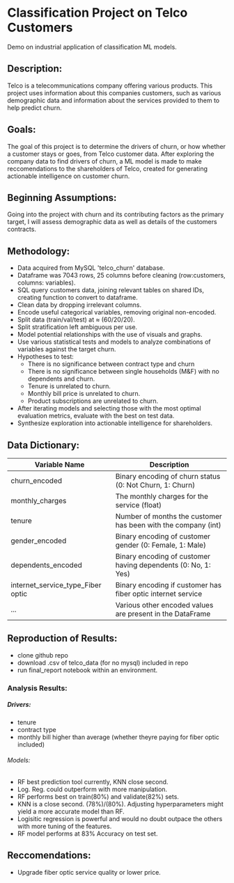 # Classification Project on Telco Customers
Demo on industrial application of classification ML models.

## Description:
Telco is a telecommunications company offering various products. This project uses information about this companies customers, such as various demographic data and information about the services provided to them to help predict churn. 

## Goals:
The goal of this project is to determine the drivers of churn, or how whether a customer stays or goes, from Telco customer data. After exploring the company data to find drivers of churn, a ML model is made to make reccomendations to the shareholders of Telco, created for generating actionable intelligence on customer churn.

## Beginning Assumptions:
Going into the project with churn and its contributing factors as the primary target, I will assess demographic data as well as details of the customers contracts.

## Methodology:
* Data acquired from MySQL 'telco_churn' database.
* Dataframe was 7043 rows, 25 columns before cleaning (row:customers, columns: variables).
* SQL query customers data, joining relevant tables on shared IDs, creating function to convert to dataframe.
* Clean data by dropping irrelevant columns.
* Encode useful categorical variables, removing original non-encoded.
* Split data (train/val/test) at &asymp; (60/20/20).
* Split stratification left ambiguous per use. 
* Model potential relationships with the use of visuals and graphs.
* Use various statistical tests and models to analyze combinations of variables against the target churn.
* Hypotheses to test:
    * There is no significance between contract type and churn
    * There is no significance between single households (M&F) with no dependents and churn.
    * Tenure is unrelated to churn.
    * Monthly bill price is unrelated to churn.
    * Product subscriptions are unrelated to churn.
* After iterating models and selecting those with the most optimal evaluation metrics, evaluate with the best on test data.
* Synthesize exploration into actionable intelligence for shareholders.

## Data Dictionary:
| Variable Name                         | Description                                                      |
|---------------------------------------|------------------------------------------------------------------|
| churn_encoded                         | Binary encoding of churn status (0: Not Churn, 1: Churn)         |
| monthly_charges                       | The monthly charges for the service  (float)                     |
| tenure                                | Number of months the customer has been with the company (int)    |
| gender_encoded                        | Binary encoding of customer gender (0: Female, 1: Male)          |
| dependents_encoded                    | Binary encoding of customer having dependents (0: No, 1: Yes)    |
| internet_service_type_Fiber optic     | Binary encoding if customer has fiber optic internet service     |
| ...                                   | Various other encoded values are present in the DataFrame        |


## Reproduction of Results:
* clone github repo
* download .csv of telco_data (for no mysql) included in repo
* run final_report notebook within an environment. 


### Analysis Results:
##### Drivers:
* tenure
* contract type
* monthly bill higher than average (whether theyre paying for fiber optic included)

###### Models:
* RF best prediction tool currently, KNN close second.
* Log. Reg. could outperform with more manipulation.
* RF performs best on train(80%) and validate(82%) sets. 
* KNN is a close second. (78%)/(80%). Adjusting hyperparameters might yield a more accurate model than RF. 
* Logisitic regression is powerful and would no doubt outpace the others with more tuning of the features.
* RF model performs at 83% Accuracy on test set. 

## Reccomendations:
* Upgrade fiber optic service quality or lower price.


